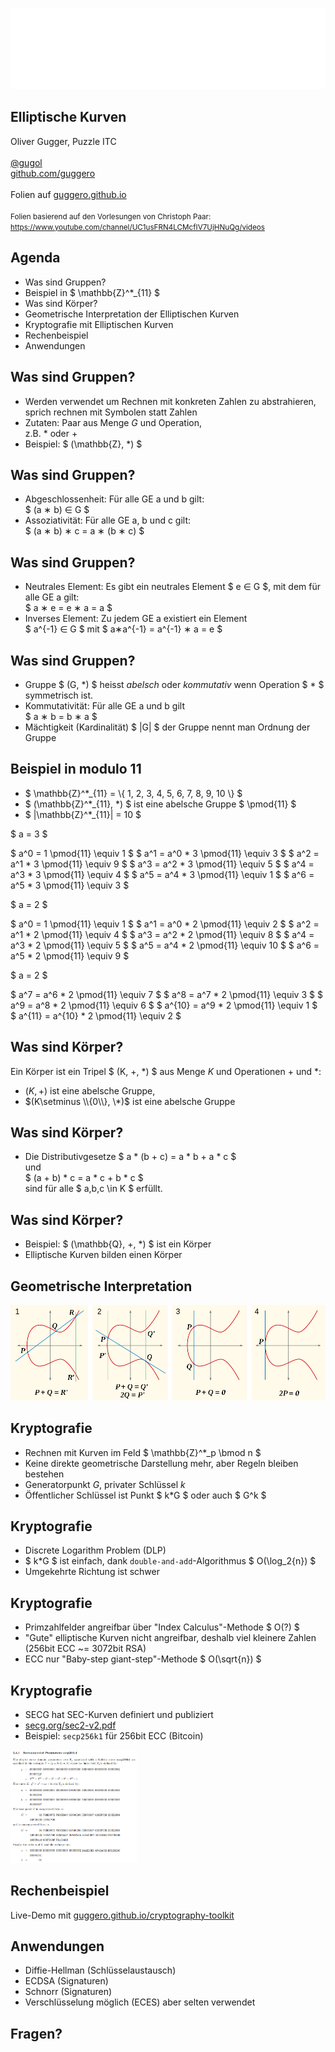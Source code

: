 ![Puzzle ITC Logo](reveal.js-3.6.0/lib/img/puzzle_tagline_bg_rgb.svg)
<!-- .slide: class="master01" -->


<!-- section -->
## Elliptische Kurven
Oliver Gugger, Puzzle ITC<br/><br/>
[@gugol](https://twitter.com/gugol)<br/>
[github.com/guggero](https://github.com/guggero)
<br/><br/>
Folien auf [guggero.github.io](https://guggero.github.io)<br/><br/>
<small>Folien basierend auf den Vorlesungen von Christoph Paar:
<a href="https://www.youtube.com/channel/UC1usFRN4LCMcfIV7UjHNuQg/videos">https://www.youtube.com/channel/UC1usFRN4LCMcfIV7UjHNuQg/videos</a>
</small>

<!-- .slide: class="master02" -->



<!-- section -->
## Agenda
* Was sind Gruppen?
* Beispiel in $ \mathbb{Z}^*_{11} $
* Was sind Körper?
* Geometrische Interpretation der Elliptischen Kurven
* Kryptografie mit Elliptischen Kurven
* Rechenbeispiel
* Anwendungen

<!-- .slide: class="master03" -->


<!-- slide -->
## Was sind Gruppen?
* Werden verwendet um Rechnen mit konkreten Zahlen zu abstrahieren, sprich rechnen mit Symbolen statt Zahlen
* Zutaten: Paar aus Menge $G$ und Operation, <br/>z.B. $*$ oder $+$
* Beispiel: $ (\mathbb{Z}, *) $

<!-- .slide: class="master05" -->

<!-- slide -->
## Was sind Gruppen?
* Abgeschlossenheit: Für alle GE a und b gilt: <br/>$ (a ∗ b) ∈ G $
* Assoziativität: Für alle GE a, b und c gilt: <br/>$ (a ∗ b) ∗ c = a ∗ (b ∗ c) $

<!-- .slide: class="master05" -->


<!-- slide -->
## Was sind Gruppen?
* Neutrales Element: Es gibt ein neutrales Element $ e ∈ G $, mit dem für alle GE a gilt:<br/>
  $ a ∗ e = e ∗ a = a $
* Inverses Element: Zu jedem GE a existiert ein Element <br/>
  $ a^{-1} ∈ G $ mit $ a∗a^{-1} = a^{-1} ∗ a = e $ 

<!-- .slide: class="master05" -->


<!-- slide -->
## Was sind Gruppen?

* Gruppe $ (G, \*) $ heisst *abelsch* oder *kommutativ* wenn Operation $ * $ symmetrisch ist.
* Kommutativität: Für alle GE a und b gilt <br/>$ a ∗ b = b ∗ a $
* Mächtigkeit (Kardinalität) $ |G| $ der Gruppe nennt man Ordnung der Gruppe

<!-- .slide: class="master05" -->


<!-- slide -->
## Beispiel in modulo 11

* $ \mathbb{Z}^*_{11} = \\{ 1, 2, 3, 4, 5, 6, 7, 8, 9, 10 \\} $
* $ (\mathbb{Z}^*_{11}, *) $ ist eine abelsche Gruppe $ \pmod{11} $
* $ |\mathbb{Z}^*_{11}| = 10 $

<!-- .slide: class="master05" -->


<!-- slide -->
$ a = 3 $

$ a^0 = 1 \pmod{11} \equiv 1 $
$ a^1 = a^0 * 3 \pmod{11} \equiv 3 $
$ a^2 = a^1 * 3 \pmod{11} \equiv 9 $
$ a^3 = a^2 * 3 \pmod{11} \equiv 5 $
$ a^4 = a^3 * 3 \pmod{11} \equiv 4 $
$ a^5 = a^4 * 3 \pmod{11} \equiv 1 $
$ a^6 = a^5 * 3 \pmod{11} \equiv 3 $

<!-- .slide: class="master05" -->

<!-- slide -->
$ a = 2 $

$ a^0 = 1 \pmod{11} \equiv 1 $
$ a^1 = a^0 * 2 \pmod{11} \equiv 2 $
$ a^2 = a^1 * 2 \pmod{11} \equiv 4 $
$ a^3 = a^2 * 2 \pmod{11} \equiv 8 $
$ a^4 = a^3 * 2 \pmod{11} \equiv 5 $
$ a^5 = a^4 * 2 \pmod{11} \equiv 10 $
$ a^6 = a^5 * 2 \pmod{11} \equiv 9 $

<!-- .slide: class="master05" -->

<!-- slide -->
$ a = 2 $

$ a^7 = a^6 * 2 \pmod{11} \equiv 7 $
$ a^8 = a^7 * 2 \pmod{11} \equiv 3 $
$ a^9 = a^8 * 2 \pmod{11} \equiv 6 $
$ a^{10} = a^9 * 2 \pmod{11} \equiv 1 $
$ a^{11} = a^{10} * 2 \pmod{11} \equiv 2 $

<!-- .slide: class="master05" -->

<!-- slide -->
## Was sind Körper?

Ein Körper ist ein Tripel $ (K, +, \*) $ aus Menge $K$ und Operationen $+$ und $*$:
* $(K, +)$ ist eine abelsche Gruppe,
* $(K\setminus \\{0\\}, \*)$ ist eine abelsche Gruppe

<!-- .slide: class="master05" -->


<!-- slide -->
## Was sind Körper?

* Die Distributivgesetze
  $ a * (b + c) = a * b + a * c $ <br/>und</br>
  $ (a + b) * c = a * c + b * c $ <br/>
  sind für alle $ a,b,c \in K $ erfüllt.

<!-- .slide: class="master05" -->


<!-- slide -->
## Was sind Körper?

* Beispiel: $ (\mathbb{Q}, +, \*) $  ist ein Körper
* Elliptische Kurven bilden einen Körper

<!-- .slide: class="master05" -->



<!-- section -->
## Geometrische Interpretation

<img src="img/slides-07/ecc-lines.png" />

<!-- .slide: class="master04" -->

<!-- slide -->
## Kryptografie

* Rechnen mit Kurven im Feld $ \mathbb{Z}^*_p \bmod n $
* Keine direkte geometrische Darstellung mehr, aber Regeln bleiben bestehen
* Generatorpunkt $G$, privater Schlüssel $k$
* Öffentlicher Schlüssel ist Punkt $ k*G $ oder auch $ G^k $

<!-- .slide: class="master03" -->


<!-- slide -->
## Kryptografie

* Discrete Logarithm Problem (DLP)
* $ k*G $ ist einfach, dank `double-and-add`-Algorithmus $ O(\log_2{n}) $
* Umgekehrte Richtung ist schwer

<!-- .slide: class="master03" -->


<!-- slide -->
## Kryptografie

* Primzahlfelder angreifbar über "Index Calculus"-Methode $ O(?) $
* "Gute" elliptische Kurven nicht angreifbar, deshalb viel kleinere Zahlen (256bit ECC ~= 3072bit RSA)
* ECC nur "Baby-step giant-step"-Methode $ O(\sqrt{n}) $

<!-- .slide: class="master03" -->

<!-- slide -->
## Kryptografie

* SECG hat SEC-Kurven definiert und publiziert
* <a href="https://www.secg.org/sec2-v2.pdf">secg.org/sec2-v2.pdf</a>
* Beispiel: `secp256k1` für 256bit ECC (Bitcoin)

<img src="img/slides-07/secp256k1.png" width="40%" />

<!-- .slide: class="master03" -->


<!-- slide -->
## Rechenbeispiel

Live-Demo mit <a href="https://guggero.github.io/cryptography-toolkit">guggero.github.io/cryptography-toolkit</a>
<!-- .slide: class="master03" -->


<!-- slide -->
## Anwendungen

* Diffie-Hellman (Schlüsselaustausch)
* ECDSA (Signaturen)
* Schnorr (Signaturen)
* Verschlüsselung möglich (ECES) aber selten verwendet

<!-- .slide: class="master03" -->


<!-- section -->
## Fragen?

<!-- .slide: class="master01" -->